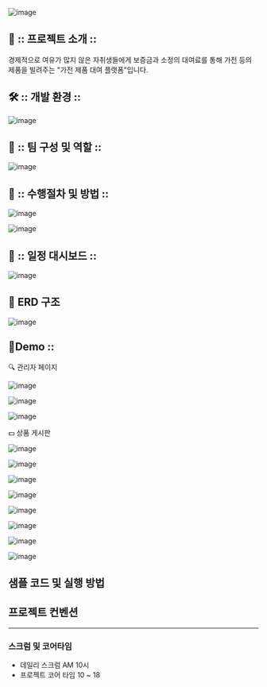 ![image](https://github.com/devpigKing/rentalproject/assets/137087678/2bcdc6c6-a68e-4c96-a9b4-29a777d724f4)


## 📌 :: 프로젝트 소개 ::
경제적으로 여유가 많지 않은 자취생들에게 보증금과 소정의 대여료를 통해 가전 등의 제품을 빌려주는 "가전 제품 대여 플랫폼"입니다.

## 🛠️ :: 개발 환경 ::

![image](https://github.com/devpigKing/rentalproject/assets/137087678/3d8f9936-357a-4d28-8572-63ce47e70aae)


## 📌 :: 팀 구성 및 역할 ::
![image](https://github.com/devpigKing/rentalproject/assets/137087678/dae35041-0240-4e64-bafb-e609057c72db)


## 📌 :: 수행절차 및 방법 ::
![image](https://github.com/devpigKing/rentalproject/assets/137087678/2954f1a1-30eb-47ac-8b8f-28056afbeda6)

![image](https://github.com/devpigKing/rentalproject/assets/137087678/c0d159c9-218d-4728-927e-c595f9c3b64f)


## 📌 :: 일정 대시보드 ::
![image](https://github.com/devpigKing/rentalproject/assets/137087678/1ded7f2a-c4f4-4cc1-b460-fbc943a67faa)
<br>

## 💾 ERD 구조
![image](https://github.com/devpigKing/rentalproject/assets/137087678/7d126e13-dbc5-4737-91dc-82713c6c5be4)
<br>
  
## 📱Demo ::

🔍 관리자 페이지
   
![image](https://github.com/devpigKing/rentalproject/assets/137087678/d3c4f47c-453d-43d5-a735-01a985bdce23)

![image](https://github.com/devpigKing/rentalproject/assets/137087678/eee844d9-6083-436a-8762-2130768d0dd8)

![image](https://github.com/devpigKing/rentalproject/assets/137087678/a244d042-af4e-45d9-bb76-59a7ab9c6b59)

💵 상품 게시판

![image](https://github.com/devpigKing/rentalproject/assets/137087678/4c9a0365-d6c0-4e2e-b945-d70512f8a0a3)

![image](https://github.com/devpigKing/rentalproject/assets/137087678/fe2d308c-14e9-47ac-9549-4bd9c9d3c987)

![image](https://github.com/devpigKing/rentalproject/assets/137087678/3143fe49-954c-4194-bcbd-6023d976bcea)

![image](https://github.com/devpigKing/rentalproject/assets/137087678/1d17a45a-73bc-497f-9a91-5b59055d6354)

![image](https://github.com/devpigKing/rentalproject/assets/137087678/b3147d8b-0bc3-405a-9ad3-29719565b088)

![image](https://github.com/devpigKing/rentalproject/assets/137087678/3c397441-2aef-4c79-b3fd-9f113734c0ca)

![image](https://github.com/devpigKing/rentalproject/assets/137087678/e0a29f2c-6d90-4f9d-8cbf-5984e8103387)

![image](https://github.com/devpigKing/rentalproject/assets/137087678/58eba514-26a0-4630-9e1f-d88fac778135)


## 샘플 코드 및 실행 방법


## 프로젝트 컨벤션
---
### 스크럼 및 코어타임
- 데일리 스크럼 AM 10시
- 프로젝트 코어 타임 10 ~ 18


